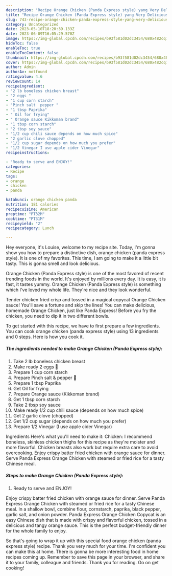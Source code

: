 ```yaml
---
description: "Recipe Orange Chicken (Panda Express style) yang Very Delicious"
title: "Recipe Orange Chicken (Panda Express style) yang Very Delicious"
slug: 743-recipe-orange-chicken-panda-express-style-yang-very-delicious
category: Uncategorized
date: 2023-05-10T18:20:39.133Z
date: 2023-06-09T16:05:29.570Z
image: https://img-global.cpcdn.com/recipes/b93f581d02dc3454/680x482cq70/orange-chicken-panda-express-style-recipe-main-photo.jpg
hideToc: false
enableToc: true
enableTocContent: false
thumbnail: https://img-global.cpcdn.com/recipes/b93f581d02dc3454/680x482cq70/orange-chicken-panda-express-style-recipe-main-photo.jpg
cover: https://img-global.cpcdn.com/recipes/b93f581d02dc3454/680x482cq70/orange-chicken-panda-express-style-recipe-main-photo.jpg
author: Admin
authorAv: notfound
ratingvalue: 4.6
reviewcount: 14
recipeingredient:
- "2 lb boneless chicken breast"
- "2 eggs "
- "1 cup corn starch"
- "Pinch salt  pepper "
- "1 tbsp Paprika"
- " Oil for frying"
- " Orange sauce Kikkoman brand"
- "1 tbsp corn starch"
- "2 tbsp soy sauce"
- "1/2 cup chili sauce depends on how much spice"
- "2 garlic clove chopped"
- "1/2 cup sugar depends on how much you prefer"
- "1/2 Vinegar I use apple cider Vinegar"
recipeinstructions:

- "Ready to serve and ENJOY!"
categories:
- Recipe
tags:
- orange
- chicken
- panda

katakunci: orange chicken panda 
nutrition: 181 calories
recipecuisine: American
preptime: "PT32M"
cooktime: "PT31M"
recipeyield: "2"
recipecategory: Lunch

---
```



Hey everyone, it's Louise, welcome to my recipe site. Today, I'm gonna show you how to prepare a distinctive dish, orange chicken (panda express style). It is one of my favorites. This time, I am going to make it a little bit tasty. This is gonna smell and look delicious.

Orange Chicken (Panda Express style) is one of the most favored of recent trending foods in the world. It's enjoyed by millions every day. It is easy, it is fast, it tastes yummy. Orange Chicken (Panda Express style) is something which I've loved my whole life. They're nice and they look wonderful.

Tender chicken fried crisp and tossed in a magical copycat Orange Chicken sauce! You&#39;ll save a fortune and skip the lines! You can make delicious, homemade Orange Chicken, just like Panda Express! Before you fry the chicken, you need to dip it in two different bowls.


To get started with this recipe, we have to first prepare a few ingredients. You can cook orange chicken (panda express style) using 13 ingredients and 0 steps. Here is how you cook it.

<!--inarticleads1-->

##### The ingredients needed to make Orange Chicken (Panda Express style):

1. Take 2 lb boneless chicken breast
1. Make ready 2 eggs 🥚
1. Prepare 1 cup corn starch
1. Prepare Pinch salt &amp; pepper 🧂
1. Prepare 1 tbsp Paprika
1. Get  Oil for frying
1. Prepare  Orange sauce (Kikkoman brand)
1. Get 1 tbsp corn starch
1. Take 2 tbsp soy sauce
1. Make ready 1/2 cup chili sauce (depends on how much spice)
1. Get 2 garlic clove (chopped)
1. Get 1/2 cup sugar (depends on how much you prefer)
1. Prepare 1/2 Vinegar (I use apple cider Vinegar)


Ingredients Here&#39;s what you&#39;ll need to make it: Chicken: I recommend boneless, skinless chicken thighs for this recipe as they&#39;re moister and more flavorful. Chicken breasts also work but require extra care to avoid overcooking. Enjoy crispy batter fried chicken with orange sauce for dinner. Serve Panda Express Orange Chicken with steamed or fried rice for a tasty Chinese meal. 

<!--inarticleads2-->

##### Steps to make Orange Chicken (Panda Express style):


1. Ready to serve and ENJOY!

Enjoy crispy batter fried chicken with orange sauce for dinner. Serve Panda Express Orange Chicken with steamed or fried rice for a tasty Chinese meal. In a shallow bowl, combine flour, cornstarch, paprika, black pepper, garlic salt, and onion powder. Panda Express Orange Chicken Copycat is an easy Chinese dish that is made with crispy and flavorful chicken, tossed in a delicious and tangy orange sauce. This is the perfect budget-friendly dinner for the whole family to enjoy. 

So that's going to wrap it up with this special food orange chicken (panda express style) recipe. Thank you very much for your time. I'm confident you can make this at home. There is gonna be more interesting food in home recipes coming up. Remember to save this page in your browser, and share it to your family, colleague and friends. Thank you for reading. Go on get cooking!
